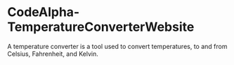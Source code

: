 # CodeAlpha-TemperatureConverterWebsite
A temperature converter is a tool used to convert temperatures, to and from Celsius, Fahrenheit, and Kelvin.
